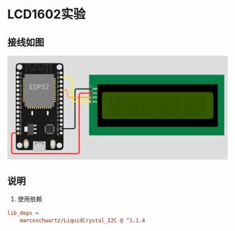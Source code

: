 # LCD1602实验

## 接线如图
![img.png](img.png)


## 说明
1. 使用依赖
```ini
lib_deps =
    marcoschwartz/LiquidCrystal_I2C @ ^1.1.4
```